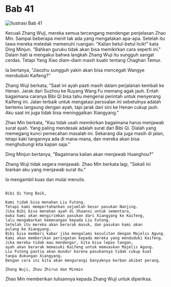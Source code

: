 # Bab 41

![Ilustrasi Bab 41](/assets/images/chaghan-temur "Jendral Chaghan Temur")

Kecuali Zhang Wuji, mereka semua tercengang mendengar penjelasan Zhao Min. Sampai beberapa menit tak ada 
yang mengatakan apa-apa. Setelah itu tawa mereka meledak memenuhi ruangan. "Kalian betul-betul licik!" kata Ding Minjun. 
"Bahkan guruku tidak akan bisa memikirkan cara seperti ini." Dalam hati ia mengakui bahwa langkah Zhang Wuji itu sungguh 
sangat cerdas. Tetapi Yang Xiao diam-diam masih kuatir tentang Chaghan Temur.

Ia bertanya, "Jiaozhu sungguh yakin akan bisa mencegah Wangye menduduki Kaifeng?"

Zhang Wuji berkata, "Saat ini ayah pasti masih dalam perjalanan kembali ke Henan. Jarak dari Suzhou ke Ruyang Wang Fu 
memang agak jauh. Entah bagaimana caranya Bibi Qi bisa tahu mengenai perintah untuk menyerang Kaifeng ini. Jalan terbaik 
untuk mengatasi persoalan ini sebetulnya adalah bertemu langsung dengan ayah, tapi jarak dari sini ke Henan cukup jauh. 
Aku saat ini juga tidak bisa meninggalkan Xiangyang."

Zhao Min berkata, "Kau tidak usah memikirkan bagaimana harus menjawab surat ayah. Yang paling mendesak adalah 
surat dari Bibi Qi. Dialah yang memegang kunci pemecahan masalah ini. Sekarang dia juga masih di jalan, tetapi kaki tangannya 
ada di mana-mana, dan mereka akan bisa menghubungi kita kapan saja."

Ding Minjun bertanya, "Bagaimana kalian akan menjawab Huanghou?"

Zhang Wuji tidak segera menjawab. Zhao Min berkata lagi, "Sekali ini biarkan aku yang menjawab surat itu."

Ia mengambil kuas dan mulai menulis.

```text

Bibi Qi Yang Baik,

Kami tidak bisa menahan Liu Futong.
Tetapi kami mempertahankan sejumlah besar pasukan Nanjing.
Jika Bibi bisa menahan ayah di Shaanxi untuk sementara, 
maka kami akan mengirimkan pasukan dari Xiangyang ke Kaifeng, 
lalu mengabarkan kemenangan kepada Liu Futong. 
Setelah itu mereka akan berarak masuk, dan pasukan kami akan 
pulang ke Xiangyang.
Bibi bisa memberi kabar jika mengalami kesulitan dengan Majelis Agung.
Kami akan memberikan peringatan kepada mereka yang menduduki Kaifeng.
Jika mereka tidak mau mendengar, kita bisa lepas tangan,
ayah akan berarak memasuki Kaifeng untuk memuaskan Majelis Agung.
Liu Futong pastia akan mundur karena pasukannya tidak cukup kuat 
tanpa dukungan Xiangyang.
Dengan cara ini kita akan mengurangi banyaknya korban akibat perang.

Zhang Wuji, Zhou Zhiruo dan Minmin

```

Zhao Min memberikan tulisannya kepada Zhang Wuji untuk diperiksa.

 
